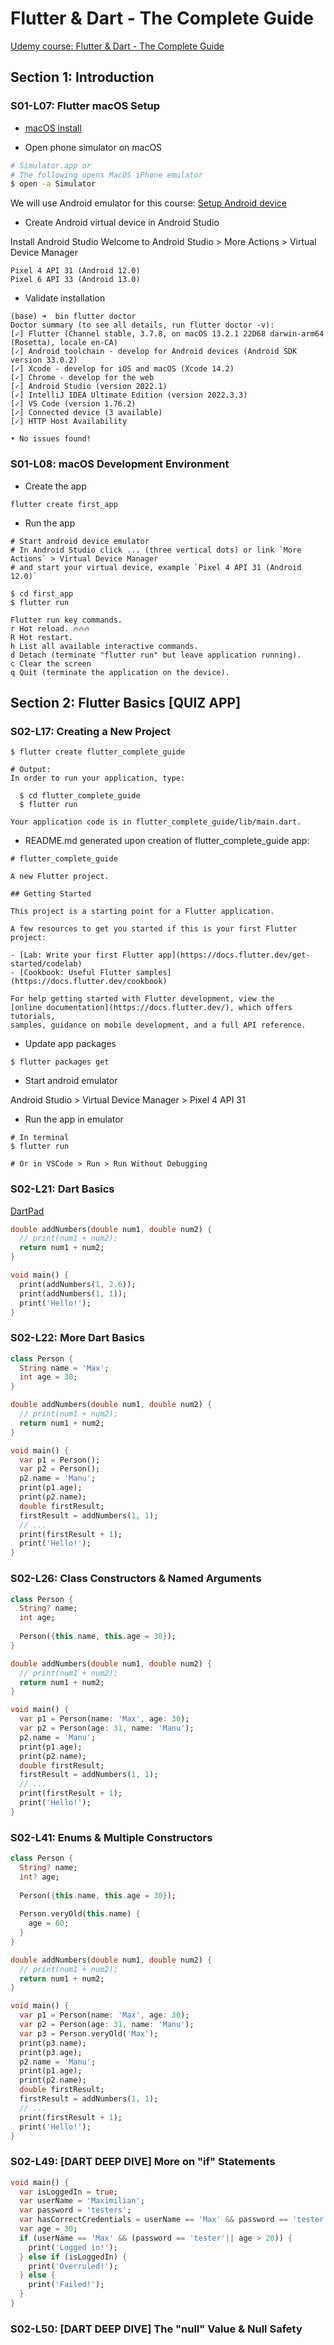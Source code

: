 # Flutter & Dart - The Complete Guide

[Udemy course: Flutter & Dart - The Complete Guide](https://www.udemy.com/course/learn-flutter-dart-to-build-ios-android-apps/]https://www.udemy.com/course/learn-flutter-dart-to-build-ios-android-apps/)

## Section 1: Introduction

### S01-L07: Flutter macOS Setup

* [macOS install](https://docs.flutter.dev/get-started/install/macos#ios-setup)

* Open phone simulator on macOS

```bash
# Simulator.app or
# The following opens MacOS iPhone emulator
$ open -a Simulator
```

We will use Android emulator for this course: 
[Setup Android device](https://docs.flutter.dev/get-started/install/macos#set-up-your-android-device)

* Create Android virtual device in Android Studio

Install Android Studio
Welcome to Android Studio > More Actions > Virtual Device Manager

```
Pixel 4 API 31 (Android 12.0)
Pixel 6 API 33 (Android 13.0)
```

* Validate installation

```shell
(base) ➜  bin flutter doctor                   
Doctor summary (to see all details, run flutter doctor -v):
[✓] Flutter (Channel stable, 3.7.8, on macOS 13.2.1 22D68 darwin-arm64 (Rosetta), locale en-CA)
[✓] Android toolchain - develop for Android devices (Android SDK version 33.0.2)
[✓] Xcode - develop for iOS and macOS (Xcode 14.2)
[✓] Chrome - develop for the web
[✓] Android Studio (version 2022.1)
[✓] IntelliJ IDEA Ultimate Edition (version 2022.3.3)
[✓] VS Code (version 1.76.2)
[✓] Connected device (3 available)
[✓] HTTP Host Availability

• No issues found!
```

### S01-L08: macOS Development Environment

* Create the app

```shell
flutter create first_app
```

* Run the app

```shell
# Start android device emulator
# In Android Studio click ... (three vertical dots) or link `More Actions` > Virtual Device Manager
# and start your virtual device, example `Pixel 4 API 31 (Android 12.0)`

$ cd first_app
$ flutter run

Flutter run key commands.
r Hot reload. 🔥🔥🔥
R Hot restart.
h List all available interactive commands.
d Detach (terminate "flutter run" but leave application running).
c Clear the screen
q Quit (terminate the application on the device).
```

## Section 2: Flutter Basics [QUIZ APP]

### S02-L17: Creating a New Project

```shell
$ flutter create flutter_complete_guide

# Output:
In order to run your application, type:

  $ cd flutter_complete_guide
  $ flutter run

Your application code is in flutter_complete_guide/lib/main.dart.
```

* README.md generated upon creation of flutter_complete_guide app:

```
# flutter_complete_guide

A new Flutter project.

## Getting Started

This project is a starting point for a Flutter application.

A few resources to get you started if this is your first Flutter project:

- [Lab: Write your first Flutter app](https://docs.flutter.dev/get-started/codelab)
- [Cookbook: Useful Flutter samples](https://docs.flutter.dev/cookbook)

For help getting started with Flutter development, view the
[online documentation](https://docs.flutter.dev/), which offers tutorials,
samples, guidance on mobile development, and a full API reference.
```

* Update app packages

```shell
$ flutter packages get
```

* Start android emulator

Android Studio > Virtual Device Manager > Pixel 4 API 31

* Run the app in emulator

```shell
# In terminal 
$ flutter run

# Or in VSCode > Run > Run Without Debugging

```

### S02-L21: Dart Basics

[DartPad](https://dartpad.dev/?)

```dart
double addNumbers(double num1, double num2) { 
  // print(num1 + num2);
  return num1 + num2;
}

void main() {
  print(addNumbers(1, 2.6));
  print(addNumbers(1, 1));
  print('Hello!');
}
```

### S02-L22: More Dart Basics

```dart
class Person {
  String name = 'Max';
  int age = 30;
}

double addNumbers(double num1, double num2) { 
  // print(num1 + num2);
  return num1 + num2;
}

void main() {
  var p1 = Person();
  var p2 = Person();
  p2.name = 'Manu';
  print(p1.age);
  print(p2.name);
  double firstResult;
  firstResult = addNumbers(1, 1);
  // ...
  print(firstResult + 1);
  print('Hello!');
}

```

### S02-L26: Class Constructors & Named Arguments

```dart
class Person {
  String? name;
  int age;
  
  Person({this.name, this.age = 30});
}

double addNumbers(double num1, double num2) { 
  // print(num1 + num2);
  return num1 + num2;
}

void main() {
  var p1 = Person(name: 'Max', age: 30);
  var p2 = Person(age: 31, name: 'Manu');
  p2.name = 'Manu';
  print(p1.age);
  print(p2.name);
  double firstResult;
  firstResult = addNumbers(1, 1);
  // ...
  print(firstResult + 1);
  print('Hello!');
}
```

### S02-L41: Enums & Multiple Constructors

```dart
class Person {
  String? name;
  int? age;
  
  Person({this.name, this.age = 30});
  
  Person.veryOld(this.name) {
    age = 60;
  }
}

double addNumbers(double num1, double num2) { 
  // print(num1 + num2);
  return num1 + num2;
}

void main() {
  var p1 = Person(name: 'Max', age: 30);
  var p2 = Person(age: 31, name: 'Manu');
  var p3 = Person.veryOld('Max');
  print(p3.name);
  print(p3.age);
  p2.name = 'Manu';
  print(p1.age);
  print(p2.name);
  double firstResult;
  firstResult = addNumbers(1, 1);
  // ...
  print(firstResult + 1);
  print('Hello!');
}
```

### S02-L49: [DART DEEP DIVE] More on "if" Statements

```dart
void main() {
  var isLoggedIn = true;
  var userName = 'Maximilian';
  var password = 'testers';
  var hasCorrectCredentials = userName == 'Max' && password == 'tester';
  var age = 30;
  if (userName == 'Max' && (password == 'tester'|| age > 20)) {
    print('Logged in!');
  } else if (isLoggedIn) {
    print('Overruled!');
  } else {
    print('Failed!');
  }
}
```

### S02-L50: [DART DEEP DIVE] The "null" Value & Null Safety

```dart

```